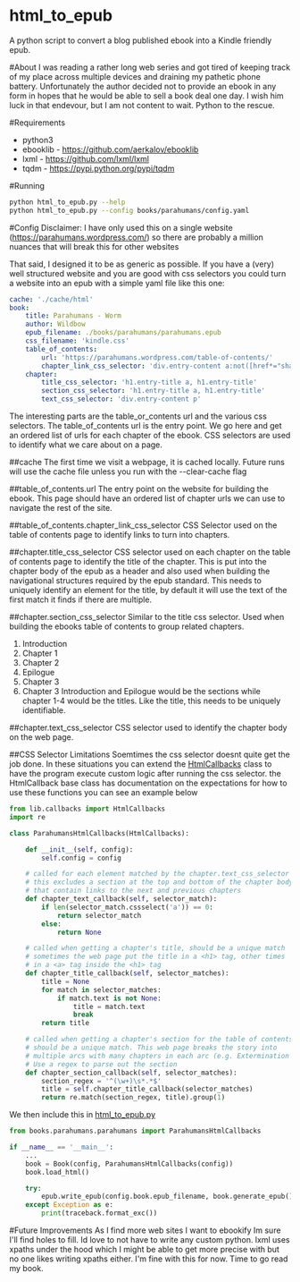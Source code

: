 # html_to_epub
A python script to convert a blog published ebook into a Kindle friendly epub.


#About
I was reading a rather long web series and got tired of keeping track of my place across multiple devices and draining my pathetic phone battery.
Unfortunately the author decided not to provide an ebook in any form in hopes that he would be able to sell a book deal one day. I wish him
luck in that endevour, but I am not content to wait. Python to the rescue.


#Requirements
* python3
* ebooklib - https://github.com/aerkalov/ebooklib
* lxml - https://github.com/lxml/lxml
* tqdm - https://pypi.python.org/pypi/tqdm


#Running 
```bash
python html_to_epub.py --help
python html_to_epub.py --config books/parahumans/config.yaml
```

#Config
Disclaimer: I have only used this on a single website (https://parahumans.wordpress.com/) so there are probably a million nuances that will break this for other websites


That said, I designed it to be as generic as possible. If you have a (very) well structured website and you are good with css selectors you could turn a website 
into an epub with a simple yaml file like this one:
```yaml
cache: './cache/html'
book:
    title: Parahumans - Worm
    author: Wildbow
    epub_filename: ./books/parahumans/parahumans.epub
    css_filename: 'kindle.css'
    table_of_contents:
        url: 'https://parahumans.wordpress.com/table-of-contents/'
        chapter_link_css_selector: 'div.entry-content a:not([href*="share"])'
    chapter:
        title_css_selector: 'h1.entry-title a, h1.entry-title'
        section_css_selector: 'h1.entry-title a, h1.entry-title'
        text_css_selector: 'div.entry-content p'
```


The interesting parts are the table_or_contents url and the various css selectors. The table_of_contents url is the entry point. We go here and get an ordered list
of urls for each chapter of the ebook. CSS selectors are used to identify what we care about on a page.


##cache
The first time we visit a webpage, it is cached locally. Future runs will use the cache file unless you run with the --clear-cache flag


##table_of_contents.url
The entry point on the website for building the ebook. This page should have an ordered list of chapter urls we can use to navigate the rest of the site.


##table_of_contents.chapter_link_css_selector
CSS Selector used on the table of contents page to identify links to turn into chapters.


##chapter.title_css_selector
CSS selector used on each chapter on the table of contents page to identify the title of the chapter. This is put into the chapter body of the epub as a header and also used when building the navigational
structures required by the epub standard. This needs to uniquely identify an element for the title, by default it will use the text of the first match it finds if there are multiple.


##chapter.section_css_selector
Similar to the title css selector. Used when building the ebooks table of contents to group related chapters.

1. Introduction
  1. Chapter 1
  2. Chapter 2
2. Epilogue
  1. Chapter 3
  2. Chapter 3
Introduction and Epilogue would be the sections while chapter 1-4 would be the titles. Like the title, this needs to be uniquely identifiable.


##chapter.text_css_selector
CSS selector used to identify the chapter body on the web page. 


##CSS Selector Limitations
Soemtimes the css selector doesnt quite get the job done. In these situations you can extend the [HtmlCallbacks](lib/callbacks.py) class to have the program execute custom logic after running the css selector.
the HtmlCallback base class has documentation on the expectations for how to use these functions you can see an example below
```python
from lib.callbacks import HtmlCallbacks
import re

class ParahumansHtmlCallbacks(HtmlCallbacks):

    def __init__(self, config):
        self.config = config

    # called for each element matched by the chapter.text_css_selector
    # this excludes a section at the top and bottom of the chapter body 
    # that contain links to the next and previous chapters
    def chapter_text_callback(self, selector_match):
        if len(selector_match.cssselect('a')) == 0:
            return selector_match
        else:
            return None

    # called when getting a chapter's title, should be a unique match 
    # sometimes the web page put the title in a <h1> tag, other times
    # in a <a> tag inside the <h1> tag
    def chapter_title_callback(self, selector_matches):
        title = None
        for match in selector_matches:
            if match.text is not None:
                title = match.text
                break
        return title

    # called when getting a chapter's section for the table of contents
    # should be a unique match. This web page breaks the story into
    # multiple arcs with many chapters in each arc (e.g. Extermination 8.3)
    # Use a regex to parse out the section
    def chapter_section_callback(self, selector_matches):
        section_regex = '^(\w+)\s*.*$'
        title = self.chapter_title_callback(selector_matches)
        return re.match(section_regex, title).group(1)
```
We then include this in [html_to_epub.py](html_to_epub.py)
```python
from books.parahumans.parahumans import ParahumansHtmlCallbacks

if __name__ == '__main__':
    ...
    book = Book(config, ParahumansHtmlCallbacks(config))
    book.load_html()

    try:
        epub.write_epub(config.book.epub_filename, book.generate_epub(), {})
    except Exception as e:
        print(traceback.format_exc())
```


#Future Improvements
As I find more web sites I want to ebookify Im sure I'll find holes to fill. Id love to not have to write any custom python. lxml uses xpaths under the hood which I might be able to get more precise with
but no one likes writing xpaths either. I'm fine with this for now. Time to go read my book.
